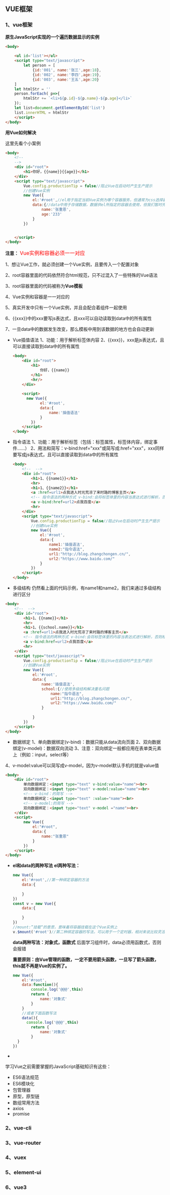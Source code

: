 ## VUE框架

### 1、vue框架

**原生JavaScript实现的一个遍历数据显示的实例**

```html
<body>
    
    <ul id='list'></ul>
    <script type="text/javascript">
        let person = [
            {id:'001', name:'张三',age:18},
            {id:'002', name:'李四',age:19},
            {id:'003', name:'王五',age:20}
    ]
    let htmlStr = ''
    person.forEach( p=>{
        htmlStr += `<li>${p.id}-${p.name}-${p.age}</li>`
    });
    let list=document.getElementById('list')
    list.innerHTML = htmlStr
    </script>
</body>
```

**用Vue如何解决**

这里先看个小案例

```html
<body>
    <!-- 
	-->
    <div id="root">
        <h1>你好，{{name}}{{age}}</h1>
    </div>
    <script type="text/javascript">
        Vue.config.productionTip = false//阻止Vue在启动时产生生产提示
        //创建Vue实例
        new Vue({
            el:'#root',//el用于指定当前Vue实例为哪个容器服务，但通常为css选择器字符串
            data:{//data中用于存储数据，数据供el所指定的容器去使用，但我们暂时先写一个对象
                name:'张重恩',
                age:'233'
            }
        })


    </script>
</body>
```

**注意：** <font color='red' size='3.5'>Vue实例和容器必须一一对应</font>

1、想让Vue工作，就必须创建一个Vue实例，且要传入一个配置对象

2、root容器里面的代码依然符合html规范，只不过混入了一些特殊的Vue语法

3、root容器里面的代码被称为**Vue模板**

4、Vue实例和容器是一一对应的

5、真实开发中只有一个Vue实例，并且会配合着组件一起使用

6、{{xxx}}中的xxx要写js表达式，且xxx可以自动读取到data中的所有属性

7、一旦data中的数据发生改变，那么模板中用到该数据的地方也会自动更新



- Vue插值语法
  1、功能：用于解析标签体内容
  2、{{xxx}}，xxx是js表达式，且可以直接读取到data中的所有属性

  ```html
  <body>
      <div id="root">
          <h1>
              你好，{{name}}
          </h1>
          <hr/>
      </div>
      
      <script>
      	new Vue({
              el:'#root',
              data:{
                  name:'插值语法'
              }
          })
      </script>
  </body>
  ```

  

- 指令语法 
  1、功能：用于解析标签（包括：标签属性，标签体内容，绑定事件......）
  2、用法和简写：v-bind:href="xxx"或简写成:href="xxx"，xxx同样要写成js表达式，且可以直接读取到data中的所有属性

  ```html
  <body>
      <!--  -->
      <div id="root">
          <h1>1、{{name1}}</h1>
          <hr>
          <h1>1、{{name2}}</h1>
          <a :href=url1>点我进入时光荒凉了来时路的博客主页</a>
          <!-- 指令语法的两种方式 v-bind:会将标签体里的内容当表达式进行解析，否则标签体的内容就是字符串，而v-bind:的简写就是: -->
          <a v-bind:href=url2>点我百度</a>
          <hr>
      </div>
      <script type="text/javascript">
          Vue.config.productionTip = false//阻止Vue在启动时产生生产提示
          //创建Vue实例
          new Vue({
              el:'#root',
              data:{
                  name1:'插值语法',
                  name2:"指令语法",
                  url1:"http://blog.zhangchongen.cn/",
                  url2:"https://www.baidu.com/"
              }
          })
      </script>
  </body>
  ```

-   多级结构
  仍然看上面的代码示例，有name1和name2，我们来通过多级结构进行区分

  ```html
  <body>
      <!--  -->
      <div id="root">
          <h1>1、{{name}}</h1>
          <hr>
          <h1>1、{{school.name}}</h1>
          <a :href=url1>点我进入时光荒凉了来时路的博客主页</a>
          <!-- 指令语法的两种方式 v-bind:会将标签体里的内容当表达式进行解析，否则标签体的内容就是字符串，而v-bind:的简写就是: -->
          <a v-bind:href=url2>点我百度</a>
          <hr>
      </div>
      <script type="text/javascript">
          Vue.config.productionTip = false//阻止Vue在启动时产生生产提示
          //创建Vue实例
          new Vue({
              el:'#root',
              data:{
                  name:'插值语法',
                  school:{//使用多级结构解决重名问题
                      name:"指令语法",
                      url1:"http://blog.zhangchongen.cn/",
                      url2:"https://www.baidu.com/"
                  }
                  
              }
          })
      </script>
  </body>
  ```

-  数据绑定
  1、单向数据绑定(v-bind)：数据只能从data流向页面
  2、双向数据绑定(v-model)：数据双向流动
  3、注意：双向绑定一般都应用在表单类元素上（例如：input，select等）

  4、v-model:value可以简写成v-model，因为v-model默认手机的就是value值

  ```html
  <body>
      <div id="root">
          单向数据绑定：<input type="text" v-bind:value="name"><br>
          双向数据绑定：<input type="text" v-model:value="name"><br>
          <!-- v-bind：的简写 -->
          单向数据绑定：<input type="text" :value="name"><br>
          <!-- v-model:的简写 -->
          双向数据绑定：<input type="text" v-model ="name"><br>
      </div>
      <script>
          new Vue({
              el:"#root",
              data:{
                  name:"张重恩"
              }
          })
      </script>
  </body>
  ```

- **el和data的两种写法**
  **el两种写法：**

  ```javascript
  new Vue({
      el:'#root',//第一种绑定容器的方法
      data:{
          
      }
  })
  const v = new Vue({
      data:{
          
      }
  }) 
  //mount:”挂载“的意思，意味着将容器挂载在这个Vue实例上
  v.$mount('#root')//第二种绑定容器的写法，可以用于一个定时器，相对来说比较灵活
  ```

  **data两种写法：对象式，函数式**
  后面学习组件时，data必须用函数式，否则会报错

  **重要原则：由Vue管理的函数，一定不要用箭头函数，一旦写了箭头函数，this就不再是Vue的实例了。**

  ```javascript
  new Vue({
      el:'#root',
      data:function(){
          console.log('@@@',this)
          return {
              name:'对象式'
          }
      }
      //或者下面函数写法
      data(){
      	console.log('@@@',this)
          return {
              name:'对象式'
          }
  	}
  })
  ```

  

-  

学习Vue之前需要掌握的JavaScript基础知识有这些：

- ES6语法规范
- ES6模块化
- 包管理器
- 原型，原型链
- 数组常用方法
- axios
- promise

### 2、vue-cli



### 3、vue-router



### 4、vuex



### 5、element-ui



### 6、vue3